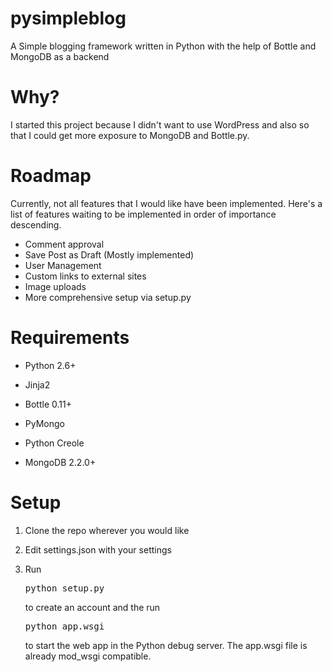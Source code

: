 pysimpleblog
============

A Simple blogging framework written in Python with the help of Bottle and MongoDB as a backend

Why?
===

I started this project because I didn't want to use WordPress and also so that I could get more exposure to MongoDB and Bottle.py.


Roadmap
=======

Currently, not all features that I would like have been implemented. Here's a list of features waiting to be implemented in order of importance descending.

* Comment approval
* Save Post as Draft (Mostly implemented)
* User Management
* Custom links to external sites
* Image uploads
* More comprehensive setup via setup.py

Requirements
============

* Python 2.6+
* Jinja2
* Bottle 0.11+
* PyMongo
* Python Creole

* MongoDB 2.2.0+

Setup
=====

1. Clone the repo wherever you would like

2. Edit settings.json with your settings

3. Run <pre>python setup.py</pre> to create an account and the run <pre>python app.wsgi</pre> to start the web app in the Python debug server. The app.wsgi file is already mod_wsgi compatible.

